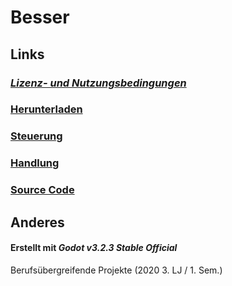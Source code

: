 # Besser

## Links
### *[Lizenz- und Nutzungsbedingungen](https://github.com/4bitFox/Besser/blob/main/LICENSE)*

### [Herunterladen](https://github.com/4bitFox/Besser/blob/main/Documents/Download.md)

### [Steuerung](https://github.com/4bitFox/Besser/blob/main/Documents/Controls.md)

### [Handlung](https://github.com/4bitFox/Besser/blob/main/Documents/Story.md)

### [Source Code](https://github.com/4bitFox/Besser/tree/main/Source)

## Anderes
#### Erstellt mit *Godot v3.2.3 Stable Official*
Berufsübergreifende Projekte
(2020 3. LJ / 1. Sem.)
